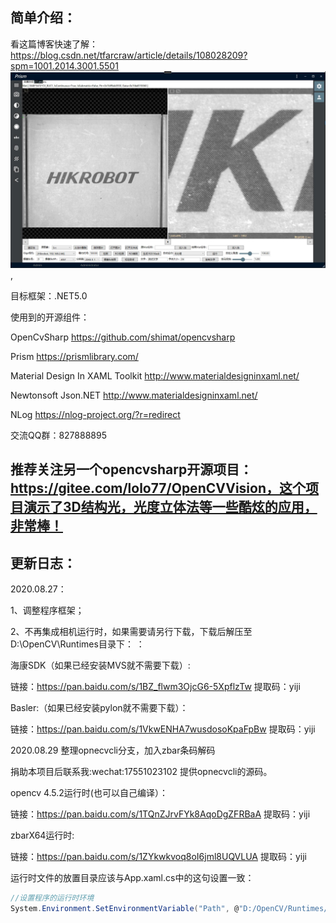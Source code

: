 ## 简单介绍：
看这篇博客快速了解：
https://blog.csdn.net/tfarcraw/article/details/108028209?spm=1001.2014.3001.5501
 ![avatar](main.jpg),
 

目标框架：.NET5.0

使用到的开源组件：
 
OpenCvSharp  https://github.com/shimat/opencvsharp

Prism    https://prismlibrary.com/

Material Design In XAML Toolkit   http://www.materialdesigninxaml.net/   

Newtonsoft Json.NET  http://www.materialdesigninxaml.net/

NLog  https://nlog-project.org/?r=redirect


交流QQ群：827888895

## 推荐关注另一个opencvsharp开源项目：https://gitee.com/lolo77/OpenCVVision，这个项目演示了3D结构光，光度立体法等一些酷炫的应用，非常棒！

## 更新日志：
2020.08.27：

1、调整程序框架；

2、不再集成相机运行时，如果需要请另行下载，下载后解压至D:\OpenCV\Runtimes目录下：
：

海康SDK（如果已经安装MVS就不需要下载）:

链接：https://pan.baidu.com/s/1BZ_flwm3OjcG6-5XpflzTw 
提取码：yiji


Basler:（如果已经安装pylon就不需要下载）：

链接：https://pan.baidu.com/s/1VkwENHA7wusdosoKpaFpBw 
提取码：yiji

2020.08.29
整理opnecvcli分支，加入zbar条码解码

捐助本项目后联系我:wechat:17551023102 提供opnecvcli的源码。

opencv 4.5.2运行时(也可以自己编译）：

链接：https://pan.baidu.com/s/1TQnZJrvFYk8AqoDgZFRBaA 
提取码：yiji

zbarX64运行时:

链接：https://pan.baidu.com/s/1ZYkwkvoq8oI6jml8UQVLUA 
提取码：yiji

运行时文件的放置目录应该与App.xaml.cs中的这句设置一致：

```csharp
//设置程序的运行时环境
System.Environment.SetEnvironmentVariable("Path", @"D:/OpenCV/Runtimes/opencv452/;D:/OpenCV/Runtimes/zbarX64Runtime/;D:/OpenCV/Runtimes/BaslerRuntimeX64/;D:/OpenCV/Runtimes/MVSRuntimeX64/;C:\Program Files\Basler\pylon 6\Runtime\x64;C:\Program Files (x86)\Common Files\MVS\Runtime\Win64_x64;");
```